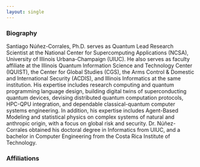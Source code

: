 ```yaml
---
layout: single
---
```


### Biography

Santiago Núñez-Corrales, Ph.D. serves as Quantum Lead Research Scientist at the National Center for Supercomputing Applications (NCSA), University of Illinois Urbana-Champaign (UIUC). He also serves as faculty affiliate at the Illinois Quantum Information Science and Technology Center (IQUIST), the Center for Global Studies (CGS), the Arms Control & Domestic and International Security (ACDIS), and Illinois Informatics at the same institution. His expertise includes research computing and quantum programming language design, building digital twins of superconducting quantum devices, devising distributed quantum computation protocols, HPC-QPU integration, and dependable classical-quantum computer systems engineering. In addition, his expertise includes Agent-Based Modeling and statistical physics on complex systems of natural and anthropic origin, with a focus on global risk and security. Dr. Núñez-Corrales obtained his doctoral degree in Informatics from UIUC, and a bachelor in Computer Engineering from the Costa Rica Institute of Technology.

### Affiliations